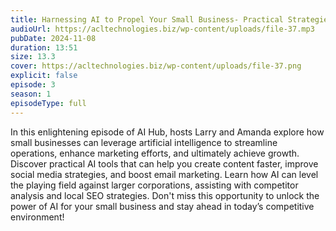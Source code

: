 ```yaml
---
title: Harnessing AI to Propel Your Small Business- Practical Strategies and Tools 
audioUrl: https://acltechnologies.biz/wp-content/uploads/file-37.mp3
pubDate: 2024-11-08
duration: 13:51
size: 13.3
cover: https://acltechnologies.biz/wp-content/uploads/file-37.png
explicit: false
episode: 3
season: 1
episodeType: full
---
```

In this enlightening episode of AI Hub, hosts Larry and Amanda explore how small businesses can leverage artificial intelligence to streamline operations, enhance marketing efforts, and ultimately achieve growth. Discover practical AI tools that can help you create content faster, improve social media strategies, and boost email marketing. Learn how AI can level the playing field against larger corporations, assisting with competitor analysis and local SEO strategies. Don't miss this opportunity to unlock the power of AI for your small business and stay ahead in today’s competitive environment!